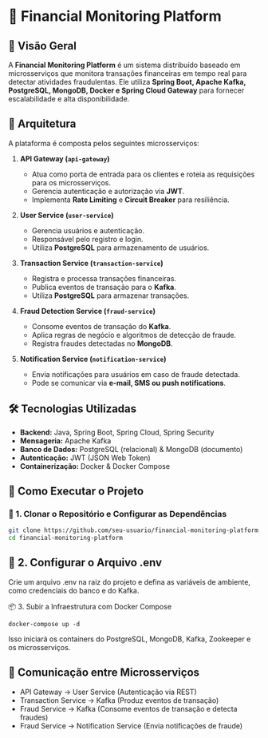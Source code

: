 # 🏦 Financial Monitoring Platform

## 📌 Visão Geral
A **Financial Monitoring Platform** é um sistema distribuído baseado em microsserviços que monitora transações financeiras em tempo real para detectar atividades fraudulentas. Ele utiliza **Spring Boot, Apache Kafka, PostgreSQL, MongoDB, Docker e Spring Cloud Gateway** para fornecer escalabilidade e alta disponibilidade.

## 📐 Arquitetura
A plataforma é composta pelos seguintes microsserviços:

1. **API Gateway (`api-gateway`)**
   - Atua como porta de entrada para os clientes e roteia as requisições para os microsserviços.
   - Gerencia autenticação e autorização via **JWT**.
   - Implementa **Rate Limiting** e **Circuit Breaker** para resiliência.

2. **User Service (`user-service`)**
   - Gerencia usuários e autenticação.
   - Responsável pelo registro e login.
   - Utiliza **PostgreSQL** para armazenamento de usuários.

3. **Transaction Service (`transaction-service`)**
   - Registra e processa transações financeiras.
   - Publica eventos de transação para o **Kafka**.
   - Utiliza **PostgreSQL** para armazenar transações.

4. **Fraud Detection Service (`fraud-service`)**
   - Consome eventos de transação do **Kafka**.
   - Aplica regras de negócio e algoritmos de detecção de fraude.
   - Registra fraudes detectadas no **MongoDB**.

5. **Notification Service (`notification-service`)**
   - Envia notificações para usuários em caso de fraude detectada.
   - Pode se comunicar via **e-mail, SMS ou push notifications**.

## 🛠️ Tecnologias Utilizadas
- **Backend:** Java, Spring Boot, Spring Cloud, Spring Security
- **Mensageria:** Apache Kafka
- **Banco de Dados:** PostgreSQL (relacional) & MongoDB (documento)
- **Autenticação:** JWT (JSON Web Token)
- **Containerização:** Docker & Docker Compose

## 🚀 Como Executar o Projeto

### 🐳 1. Clonar o Repositório e Configurar as Dependências
```sh
git clone https://github.com/seu-usuario/financial-monitoring-platform.git
cd financial-monitoring-platform
```

## 🔧 2. Configurar o Arquivo .env
Crie um arquivo .env na raiz do projeto e defina as variáveis de ambiente, como credenciais do banco e do Kafka.

📦 3. Subir a Infraestrutura com Docker Compose
```
docker-compose up -d
```
Isso iniciará os containers do PostgreSQL, MongoDB, Kafka, Zookeeper e os microsserviços.

## 📡 Comunicação entre Microsserviços

- API Gateway → User Service (Autenticação via REST)
- Transaction Service → Kafka (Produz eventos de transação)
- Fraud Service → Kafka (Consome eventos de transação e detecta fraudes)
- Fraud Service → Notification Service (Envia notificações de fraude)
